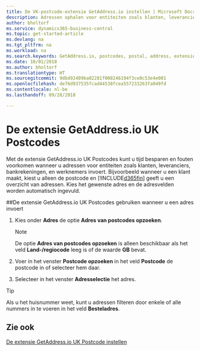 ```yaml
---
title: De VK-postcode-extensie GetAddress.io instellen | Microsoft Docs
description: Adressen ophalen voor entiteiten zoals klanten, leveranciers, banken, medewerkers in het Verenigd Koninkrijk, van de service GetAddress.io.
author: bholtorf
ms.service: dynamics365-business-central
ms.topic: get-started-article
ms.devlang: na
ms.tgt_pltfrm: na
ms.workload: na
ms.search.keywords: GetAddress.io, postcodes, postal, address, extension
ms.date: 10/01/2018
ms.author: bholtorf
ms.translationtype: HT
ms.sourcegitcommit: 9dbd92409ba02281f008246194f3ce0c53e4e001
ms.openlocfilehash: de76d937535fcad44538fcea557233263fa049fd
ms.contentlocale: nl-be
ms.lasthandoff: 09/28/2018

---
```


# <a name="the-getaddressio-uk-postcodes-extension"></a>De extensie GetAddress.io UK Postcodes
Met de extensie GetAddress.io UK Postcodes kunt u tijd besparen en fouten voorkomen wanneer u adressen voor entiteiten zoals klanten, leveranciers, bankrekeningen, en werknemers invoert. Bijvoorbeeld wanneer u een klant maakt, kiest u alleen de postcode en [!INCLUDE[d365fin](includes/d365fin_md.md)] geeft u een overzicht van adressen. Kies het gewenste adres en de adresvelden worden automatisch ingevuld.  

##<a name="to-use-the-getaddressio-uk-postcodes-extension-when-you-enter-an-address"></a>De extensie GetAddress.io UK Postcodes gebruiken wanneer u een adres invoert
1. Kies onder **Adres** de optie **Adres van postcodes opzoeken**.  

    > [!NOTE]  
    >   De optie **Adres van postcodes opzoeken** is alleen beschikbaar als het veld **Land-/regiocode** leeg is of de waarde **GB** bevat.
2. Voer in het venster **Postcode opzoeken** in het veld **Postcode** de postcode in of selecteer hem daar.  
3. Selecteer in het venster **Adresselectie** het adres.  

> [!TIP]  
>   Als u het huisnummer weet, kunt u adressen filteren door enkele of alle nummers in te voeren in het veld **Besteladres**.


## <a name="see-also"></a>Zie ook
[De extensie GetAddress.io UK Postcode instellen](LocalFunctionality/UnitedKingdom/uk-setup-postal-code-service.md)

